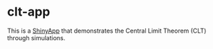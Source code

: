 # clt-app

This is a [ShinyApp](https://ythuangy-clt-app.share.connect.posit.cloud/) that demonstrates the Central Limit Theorem (CLT) through simulations.


